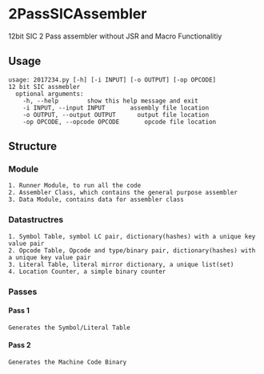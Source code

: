 # 2PassSICAssembler
12bit SIC 2 Pass assembler without JSR and Macro Functionalitiy

## Usage
    usage: 2017234.py [-h] [-i INPUT] [-o OUTPUT] [-op OPCODE] 
    12 bit SIC assmebler 
      optional arguments:
        -h, --help        show this help message and exit
        -i INPUT, --input INPUT       assembly file location 
        -o OUTPUT, --output OUTPUT      output file location 
        -op OPCODE, --opcode OPCODE       opcode file location
       
## Structure
### Module
    1. Runner Module, to run all the code
    2. Assembler Class, which contains the general purpose assembler 
    3. Data Module, contains data for assembler class
    
### Datastructres
   
    1. Symbol Table, symbol LC pair, dictionary(hashes) with a unique key value pair
    2. Opcode Table, Opcode and type/binary pair, dictionary(hashes) with a unique key value pair
    3. Literal Table, literal mirror dictionary, a unique list(set)
    4. Location Counter, a simple binary counter
    
### Passes
#### Pass 1
    Generates the Symbol/Literal Table 
#### Pass 2
    Generates the Machine Code Binary
